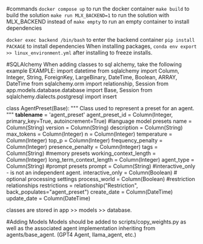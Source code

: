 #commands
`docker compose up` to run the docker container
`make build` to build the solution
`make run MLX_BACKEND=1` to run the solution with MLX_BACKEND instead of 
`make empty` to run an empty container to install dependencies

`docker exec backend /bin/bash` to enter the backend container
`pip install PACKAGE` to install dependencies
When installing packages, `conda env export >> linux_environment.yml` after installing to freeze installs. 


#SQLAlchemy
When adding classes to sql alchemy, take the following example
EXAMPLE: 
import datetime
from sqlalchemy import Column, Integer, String, ForeignKey, LargeBinary, DateTime, Boolean, ARRAY, DateTime
from sqlalchemy.orm import relationship, Session
from app.models.database.database import Base, Session
from sqlalchemy.dialects.postgresql import insert

class AgentPreset(Base):
    """
    Class used to represent a preset for an agent.
    """
    __tablename__ = 'agent_preset'
    agent_preset_id = Column(Integer, primary_key=True, autoincrement=True)
    #language model presets
    name = Column(String)
    version = Column(String)
    description = Column(String)
    max_tokens = Column(Integer)
    n = Column(Integer)
    temperature = Column(Integer)
    top_p = Column(Integer)
    frequency_penalty = Column(Integer)
    presence_penalty = Column(Integer)
    tags = Column(String)
    #memory presets
    working_context_length = Column(Integer)
    long_term_context_length = Column(Integer)
    agent_type = Column(String)
    #prompt presets
    prompt = Column(String)
    #interactive_only - is not an independent agent.
    interactive_only = Column(Boolean)
    # optional processing settings
    process_world = Column(Boolean)
    #restriction relationships
    restrictions = relationship("Restriction", back_populates="agent_preset")
    create_date = Column(DateTime)
    update_date = Column(DateTime)

classes are stored in app >> models >> database. 

#Adding Models
Models should be added to scripts/copy_weights.py as well as the associated agent implementation inheriting from agents/base_agent. (GPT4 Agent, llama_agent, etc.)



